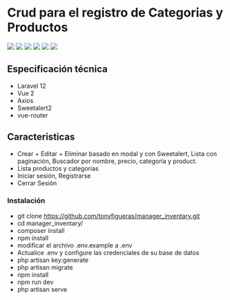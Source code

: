 ## <h1> Crud para el registro de Categorias y Productos</h1>

<img src="https://user-images.githubusercontent.com/37219277/146828188-b808db39-7637-4fcd-8029-99b8f8d8d640.png" style="max-width: 100%;">
<img src="https://github-production-user-asset-6210df.s3.amazonaws.com/37219277/426656479-ed2a2478-c54b-4db6-ace2-d4cfc8a586e2.png?X-Amz-Algorithm=AWS4-HMAC-SHA256&X-Amz-Credential=AKIAVCODYLSA53PQK4ZA%2F20250325%2Fus-east-1%2Fs3%2Faws4_request&X-Amz-Date=20250325T172059Z&X-Amz-Expires=300&X-Amz-Signature=09c9068301c0a8e4a40f64d5a1f67124a7eb7321bc353b1bb03f50d1e4653beb&X-Amz-SignedHeaders=host" style="max-width: 100%;">
<img src= tyle="max-width: 100%;">
    <img src="https://github-production-user-asset-6210df.s3.amazonaws.com/37219277/426657649-9c36c099-cda5-4fac-b910-3e725ccb43d4.png?X-Amz-Algorithm=AWS4-HMAC-SHA256&X-Amz-Credential=AKIAVCODYLSA53PQK4ZA%2F20250325%2Fus-east-1%2Fs3%2Faws4_request&X-Amz-Date=20250325T172334Z&X-Amz-Expires=300&X-Amz-Signature=b2c3068193e9d8641695b0b126bfbe86e079c6e9bf8b883b9ac2b844aa1eec05&X-Amz-SignedHeaders=host" tyle="max-width: 100%;">
    <img src="https://github-production-user-asset-6210df.s3.amazonaws.com/37219277/426657940-55adede1-2c9b-47f6-9b8c-9c5ac6ceec03.png?X-Amz-Algorithm=AWS4-HMAC-SHA256&X-Amz-Credential=AKIAVCODYLSA53PQK4ZA%2F20250325%2Fus-east-1%2Fs3%2Faws4_request&X-Amz-Date=20250325T172336Z&X-Amz-Expires=300&X-Amz-Signature=36e030a4e640e0ec24c1b517884f48d63e182e63aedf4a4d0025c8da1f0bbe91&X-Amz-SignedHeaders=host" tyle="max-width: 100%;">
    <img src="https://github-production-user-asset-6210df.s3.amazonaws.com/37219277/426658045-b8d96519-a7a6-4c36-ba83-4ec178911179.png?X-Amz-Algorithm=AWS4-HMAC-SHA256&X-Amz-Credential=AKIAVCODYLSA53PQK4ZA%2F20250325%2Fus-east-1%2Fs3%2Faws4_request&X-Amz-Date=20250325T172342Z&X-Amz-Expires=300&X-Amz-Signature=fea58c6c40f49602d51ace82d59c953f901db6190a876d16e7f33fed425dd9b3&X-Amz-SignedHeaders=host" tyle="max-width: 100%;">

## Especificación técnica

* Laravel 12
* Vue 2
* Axios
* Sweetalert2
* vue-router

## Caracteristicas

* Crear + Editar + Eliminar basado en modal y con Sweetalert, Lista con paginación, Buscador por nombre, precio, categoría y product.
* Lista productos y categorias
* Iniciar sesión, Registrarse
* Cerrar Sesión


### Instalación

* git clone https://github.com/tonyfigueras/manager_inventary.git
* cd manager_inventary/
* composer install
* npm install
* modificar el archivo .env.example a .env
* Actualice .env y configure las credenciales de su base de datos
* php artisan key:generate
* php artisan migrate
* npm install
* npm run dev
* php artisan serve
